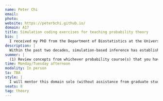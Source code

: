 ```yaml
---
name: Peter Chi
email: 
photo:
website: https://peterbchi.github.io/
domain: A17
title: Simulation coding exercises for teaching probability theory
bio: |
  I received my PhD from the Department of Biostatistics at the University of Washington. My primary research focus is statistical phylogenetics, with secondary interests in statistics education and in casino games of chance. Prior to joining the faculty at HDSI, I was an Associate Professor of Statistics at Villanova University -- the alma mater of one pope and three future NBA champions (I am writing this on May 17th 2025 as the NY Knicks have just won their Eastern Conference Semifinal series, and I'm calling it now). 
description: |
  Within the past two decades, simulation-based inference has established itself as a standard approach for teaching an introductory statistics or data science course (such as DSC 10). While it has been argued that simulation-based pedagogies should likewise be useful in a probability theory course, the implementation therein is not currently well developed, nor is this notion even universally accepted to date. Students in this domain will explore this by developing coding exercises that are designed to teach concepts from a typical undergraduate probability theory course (such as MATH 180A, MATH 183, and MATH 181A). Specifically, the coding exercises that capstone students in this domain will create as part of their projects will task probability students with writing simulation code that illustrates a particular concept or theoretical result in a probability course. Possible deliverables at the end of projects in this domain could be each of the following, or other related/comparable items proposed by capstone students in this domain: (1) a set of coding exercises that each target a specific topic in a probability theory course; (2) instructor lesson notes for each coding exercise that details how it could be implemented in a typical course and its pedagogical rationale (i.e. why we believe it should be effective); (3) solutions to each coding exercise, in both R and Python; (4) Shiny apps (written in either R or Python) for each coding exercise that visually and interactively demonstrate the solution code in action; (5) assessment questions to test students on their resulting understanding of the probability concepts aimed to be taught by each of the coding exercises, and their answers; (6) statistical analyses on data collected via a designed experiment by capstone students, directly investigating the efficacy of their created coding exercises for teaching probability concepts. Capstone students in this domain should plan to take the CITI Human Subjects Research training: Social and Behavioral Research, administered online (and at no cost) by the UCSD IRB office, early in Quarter 1 in preparation for collection of real data for item (6) above during Quarter 2.
summer: |
  (1) Review concepts from whichever probability course(s) that you have taken; (2) Explore the Shiny apps here to get an idea of what is possible with Shiny apps for teaching statistics: https://statistics.calpoly.edu/shiny; (3) Read this paper (although its aims were different from what ours will be, it is one of the only scientific research papers to date that addresses the idea of using simulation in a probability theory course, so it will be good to be familiar with what they have done and the issues that they raise): https://www.tandfonline.com/doi/full/10.1080/10691898.2019.1600387
time: Monday/Tuesday afternoon
modality: In person
ta: TBA
style: |
  I will mentor this domain solo (without assistance from graduate students). I aim to give students the background and confidence to take ownership over their projects, and will likely be fairly hands-on at first: in particular, I will lead discussions on concepts in the field of statistics education, and give instruction on how to write Shiny apps as needed. I will also cover principles of experimental design and relevant statistical analyses as needed. 
seats: 8
tag: theory
---
```

